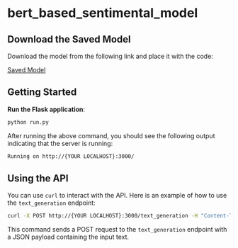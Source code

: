 # bert_based_sentimental_model


## Download the Saved Model

Download the model from the following link and place it with the code:

[Saved Model](https://drive.google.com/file/d/10U6s4XJGkLMPC8M7lKmq1Q-s7o7EKkrB/view?usp=sharing)

## Getting Started

**Run the Flask application**:

```sh
python run.py
```

After running the above command, you should see the following output indicating that the server is running:

```sh
Running on http://{YOUR LOCALHOST}:3000/
```

## Using the API

You can use `curl` to interact with the API. Here is an example of how to use the `text_generation` endpoint:

```sh
curl -X POST http://{YOUR LOCALHOST}:3000/text_generation -H "Content-Type: application/json" -d "{\"input_text\": \"I was sad that my mom abandon me.\"}"
```

This command sends a POST request to the `text_generation` endpoint with a JSON payload containing the input text.
